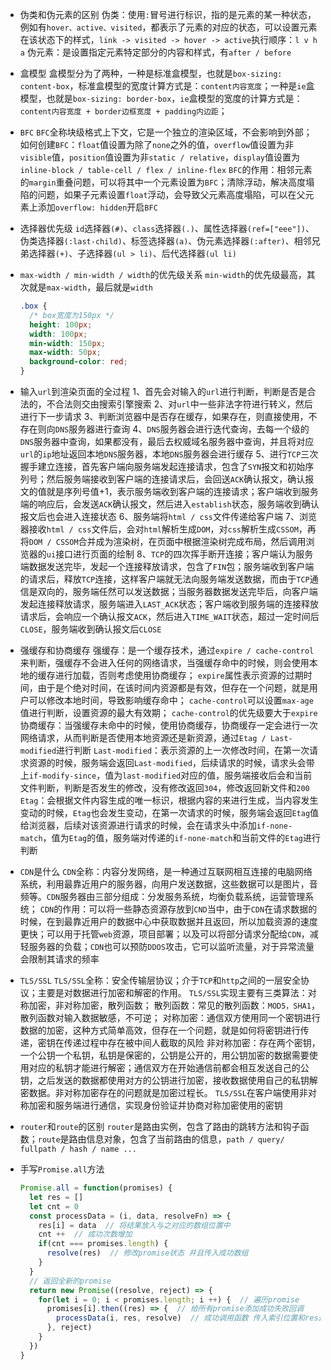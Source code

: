 * 伪类和伪元素的区别
  伪类：使用`:`冒号进行标识，指的是元素的某一种状态，例如有`hover、active、visited`，都表示了元素的对应的状态，可以设置元素在该状态下的样式，`link -> visited -> hover -> active`执行顺序：`l v h a`
  伪元素：是设置指定元素特定部分的内容和样式，有`after / before`

* 盒模型
  盒模型分为了两种，一种是标准盒模型，也就是`box-sizing: content-box`，标准盒模型的宽度计算方式是：`content内容宽度`；一种是`ie`盒模型，也就是`box-sizing: border-box`，`ie`盒模型的宽度的计算方式是：`content内容宽度 + border边框宽度 + padding内边距`；

* `BFC`
  `BFC`全称块级格式上下文，它是一个独立的渲染区域，不会影响到外部；
  如何创建`BFC`：`float`值设置为除了`none`之外的值，`overflow`值设置为非`visible`值，`position`值设置为非`static / relative`，`display`值设置为`inline-block / table-cell / flex / inline-flex`
  `BFC`的作用：相邻元素的`margin`重叠问题，可以将其中一个元素设置为`BFC`；清除浮动，解决高度塌陷的问题，如果子元素设置`float`浮动，会导致父元素高度塌陷，可以在父元素上添加`overflow: hidden`开启`BFC`

* 选择器优先级
  `id`选择器`(#)`、`class`选择器`(.)`、属性选择器`(ref=["eee"])`、伪类选择器`(:last-child)`、标签选择器`(a)`、伪元素选择器`(:after)`、相邻兄弟选择器`(+)`、子选择器`(ul > li)`、后代选择器`(ul li)`

* `max-width / min-width / width`的优先级关系
  `min-width`的优先级最高，其次就是`max-width`，最后就是`width`

  ```css
  .box {
    /* box宽度为150px */
    height: 100px;
    width: 100px;
    min-width: 150px;
    max-width: 50px;
    background-color: red;
  }
  ```

* 输入`url`到渲染页面的全过程
  1、首先会对输入的`url`进行判断，判断是否是合法的，不合法则交由搜索引擎搜索
  2、对`url`中一些非法字符进行转义，然后进行下一步请求
  3、判断浏览器中是否存在缓存，如果存在，则直接使用，不存在则向`DNS`服务器进行查询
  4、`DNS`服务器会进行迭代查询，去每一个级的`DNS`服务器中查询，如果都没有，最后去权威域名服务器中查询，并且将对应`url`的`ip`地址返回本地`DNS`服务器，本地`DNS`服务器会进行缓存
  5、进行`TCP`三次握手建立连接，首先客户端向服务端发起连接请求，包含了`SYN`报文和初始序列号；然后服务端接收到客户端的连接请求后，会回送`ACK`确认报文，确认报文的值就是序列号值+1，表示服务端收到客户端的连接请求；客户端收到服务端的响应后，会发送`ACK`确认报文，然后进入`establish`状态，服务端收到确认报文后也会进入连接状态
  6、服务端将`html / css`文件传递给客户端
  7、浏览器接收`html / css`文件后，会对`html`解析生成`DOM`，对`css`解析生成`CSSOM`，再将`DOM / CSSOM`合并成为渲染树，在页面中根据渲染树完成布局，然后调用浏览器的`ui`接口进行页面的绘制
  8、`TCP`的四次挥手断开连接；客户端认为服务端数据发送完毕，发起一个连接释放请求，包含了`FIN`包；服务端收到客户端的请求后，释放`TCP`连接，这样客户端就无法向服务端发送数据，而由于`TCP`通信是双向的，服务端任然可以发送数据；当服务器数据发送完毕后，向客户端发起连接释放请求，服务端进入`LAST_ACK`状态；客户端收到服务端的连接释放请求后，会响应一个确认报文`ACK`，然后进入`TIME_WAIT`状态，超过一定时间后`CLOSE`，服务端收到确认报文后`CLOSE`

* 强缓存和协商缓存
  强缓存：是一个缓存技术，通过`expire / cache-control`来判断，强缓存不会进入任何的网络请求，当强缓存命中的时候，则会使用本地的缓存进行加载，否则考虑使用协商缓存；
  `expire`属性表示资源的过期时间，由于是个绝对时间，在该时间内资源都是有效，但存在一个问题，就是用户可以修改本地时间，导致影响缓存命中；
  `cache-control`可以设置`max-age`值进行判断，设置资源的最大有效期；
  `cache-control`的优先级要大于`expire`
  协商缓存：当强缓存未命中的时候，使用协商缓存，协商缓存一定会进行一次网络请求，从而判断是否使用本地资源还是新资源，通过`Etag / Last-modified`进行判断
  `Last-modified`：表示资源的上一次修改时间，在第一次请求资源的时候，服务端会返回`Last-modified`，后续请求的时候，请求头会带上`if-modify-since`，值为`last-modified`对应的值，服务端接收后会和当前文件判断，判断是否发生的修改，没有修改返回`304`，修改返回新文件和`200`
  `Etag`：会根据文件内容生成的唯一标识，根据内容的来进行生成，当内容发生变动的时候，`Etag`也会发生变动，在第一次请求的时候，服务端会返回`Etag`值给浏览器，后续对该资源进行请求的时候，会在请求头中添加`if-none-match`，值为`Etag`的值，服务端对传递的`if-none-match`和当前文件的`Etag`进行判断

* `CDN`是什么
  `CDN`全称：内容分发网络，是一种通过互联网相互连接的电脑网络系统，利用最靠近用户的服务器，向用户发送数据，这些数据可以是图片，音频等。`CDN`服务器由三部分组成：分发服务系统，均衡负载系统，运营管理系统；
  `CDN`的作用：可以将一些静态资源存放到`CND`当中，由于`CDN`在请求数据的时候，在到最靠近用户的数据中心中获取数据并且返回，所以加载资源的速度更快；可以用于托管`web`资源，项目部署；以及可以将部分请求分配给`CDN`，减轻服务器的负载；`CDN`也可以预防`DDOS`攻击，它可以监听流量，对于异常流量会限制其请求的频率

* `TLS/SSL`
  `TLS/SSL`全称：安全传输层协议；介于`TCP`和`http`之间的一层安全协议；主要是对数据进行加密和解密的作用。
  `TLS/SSL`实现主要有三类算法：对称加密，非对称加密，散列函数；
  散列函数：常见的散列函数：`MOD5，SHA1`，散列函数对输入数据敏感，不可逆；
  对称加密：通信双方使用同一个密钥进行数据的加密，这种方式简单高效，但存在一个问题，就是如何将密钥进行传递，密钥在传递过程中存在被中间人截取的风险
  非对称加密：存在两个密钥，一个公钥一个私钥，私钥是保密的，公钥是公开的，用公钥加密的数据需要使用对应的私钥才能进行解密；通信双方在开始通信前都会相互发送自己的公钥，之后发送的数据都使用对方的公钥进行加密，接收数据使用自己的私钥解密数据。非对称加密存在的问题就是加密过程长。
  `TLS/SSL`在客户端使用非对称加密和服务端进行通信，实现身份验证并协商对称加密使用的密钥

* `router`和`route`的区别
  `router`是路由实例，包含了路由的跳转方法和钩子函数；`route`是路由信息对象，包含了当前路由的信息，`path / query/ fullpath / hash / name ...`
  
* 手写`Promise.all`方法
  
  ```javascript
  Promise.all = function(promises) {
    let res = []
    let cnt = 0
    const processData = (i, data, resolveFn) => {
      res[i] = data  // 将结果放入与之对应的数组位置中
      cnt ++  // 成功次数增加
      if(cnt === promises.length) {  
        resolve(res)  // 修改promise状态 并且传入成功数组
      }
    }
    // 返回全新的promise
    return new Promise((resolve, reject) => {
      for(let i = 0; i < promises.length; i ++) {  // 遍历promise
        promises[i].then((res) => {  // 给所有promise添加成功失败回调
          processData(i, res, resolve)  // 成功调用函数 传入索引位置和res返回值 以及resolve函数
        }, reject)
      }
    })
  }
  ```
  
  